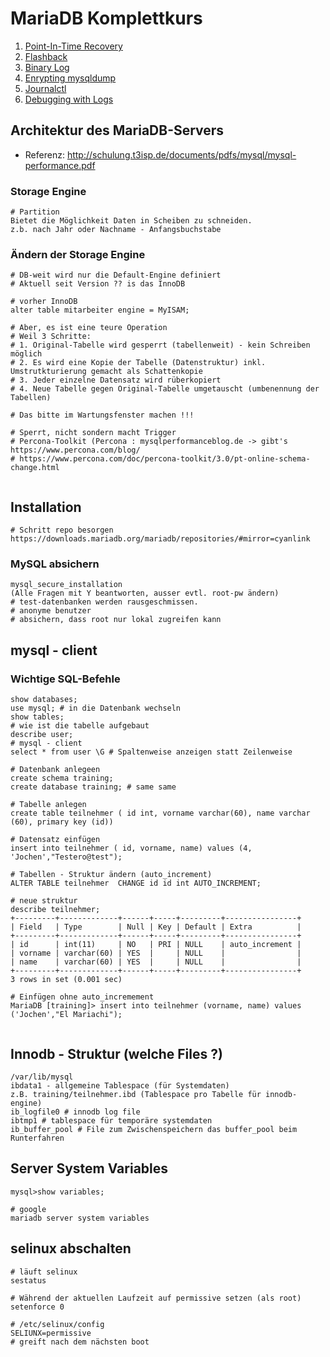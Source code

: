 # MariaDB Komplettkurs 


   1. [Point-In-Time Recovery](pit-recovery.md)
   1. [Flashback](flashback.md)
   1. [Binary Log](binarylog.md)
   1. [Enrypting mysqldump](encryption-openssl-mysqldump.md)
   1. [Journalctl](journalctl.md)
   1. [Debugging with Logs](logs-debug.md)
  

## Architektur des MariaDB-Servers 

  * Referenz: http://schulung.t3isp.de/documents/pdfs/mysql/mysql-performance.pdf

### Storage Engine 

```
# Partition 
Bietet die Möglichkeit Daten in Scheiben zu schneiden. 
z.b. nach Jahr oder Nachname - Anfangsbuchstabe
```

### Ändern der Storage Engine 

```
# DB-weit wird nur die Default-Engine definiert 
# Aktuell seit Version ?? is das InnoDB 

# vorher InnoDB 
alter table mitarbeiter engine = MyISAM;

# Aber, es ist eine teure Operation 
# Weil 3 Schritte:
# 1. Original-Tabelle wird gesperrt (tabellenweit) - kein Schreiben möglich 
# 2. Es wird eine Kopie der Tabelle (Datenstruktur) inkl. Umstrutkturierung gemacht als Schattenkopie 
# 3. Jeder einzelne Datensatz wird rüberkopiert
# 4. Neue Tabelle gegen Original-Tabelle umgetauscht (umbenennung der Tabellen) 

# Das bitte im Wartungsfenster machen !!! 

# Sperrt, nicht sondern macht Trigger 
# Percona-Toolkit (Percona : mysqlperformanceblog.de -> gibt's https://www.percona.com/blog/
# https://www.percona.com/doc/percona-toolkit/3.0/pt-online-schema-change.html


```
 ## Installation 
 
 ```
 # Schritt repo besorgen 
 https://downloads.mariadb.org/mariadb/repositories/#mirror=cyanlink
 
 ```
 
 ### MySQL absichern 
 
 ```
 mysql_secure_installation 
 (Alle Fragen mit Y beantworten, ausser evtl. root-pw ändern) 
 # test-datenbanken werden rausgeschmissen.
 # anonyme benutzer 
 # absichern, dass root nur lokal zugreifen kann 
 ```
 
 ## mysql - client 
 
 ### Wichtige SQL-Befehle ###
 
 ```
 show databases; 
 use mysql; # in die Datenbank wechseln 
 show tables; 
 # wie ist die tabelle aufgebaut 
 describe user; 
 # mysql - client 
 select * from user \G # Spaltenweise anzeigen statt Zeilenweise 
 
 # Datenbank anlegeen
 create schema training;
 create database training; # same same  

 # Tabelle anlegen
 create table teilnehmer ( id int, vorname varchar(60), name varchar (60), primary key (id))

 # Datensatz einfügen 
 insert into teilnehmer ( id, vorname, name) values (4, 'Jochen',"Testero@test");
 
 # Tabellen - Struktur ändern (auto_increment) 
 ALTER TABLE teilnehmer  CHANGE id id int AUTO_INCREMENT;
 
 # neue struktur 
 describe teilnehmer;
+---------+-------------+------+-----+---------+----------------+
| Field   | Type        | Null | Key | Default | Extra          |
+---------+-------------+------+-----+---------+----------------+
| id      | int(11)     | NO   | PRI | NULL    | auto_increment |
| vorname | varchar(60) | YES  |     | NULL    |                |
| name    | varchar(60) | YES  |     | NULL    |                |
+---------+-------------+------+-----+---------+----------------+
3 rows in set (0.001 sec)
 
 # Einfügen ohne auto_incremement 
 MariaDB [training]> insert into teilnehmer (vorname, name) values ('Jochen',"El Mariachi");

 
 ```

## Innodb - Struktur (welche Files ?) 

```
/var/lib/mysql 
ibdata1 - allgemeine Tablespace (für Systemdaten) 
z.B. training/teilnehmer.ibd (Tablespace pro Tabelle für innodb-engine) 
ib_logfile0 # innodb log file 
ibtmp1 # tablespace für temporäre systemdaten 
ib_buffer_pool # File zum Zwischenspeichern das buffer_pool beim Runterfahren 
```

## Server System Variables 

```
mysql>show variables; 

# google 
mariadb server system variables 

```

## selinux abschalten 

```
# läuft selinux 
sestatus 

# Während der aktuellen Laufzeit auf permissive setzen (als root) 
setenforce 0 

# /etc/selinux/config 
SELIUNX=permissive 
# greift nach dem nächsten boot 
```
